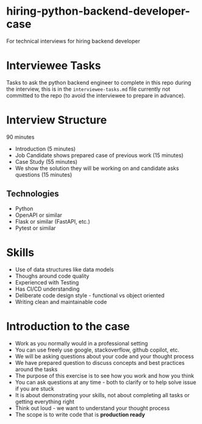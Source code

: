 # hiring-python-backend-developer-case
For technical interviews for hiring backend developer

# Interviewee Tasks
Tasks to ask the python backend engineer to complete in this repo during the interview, this is in the `interviewee-tasks.md` file currently not committed to the repo (to avoid the interviewee to prepare in advance).

# Interview Structure
90 minutes

- Introduction (5 minutes)
- Job Candidate shows prepared case of previous work (15 minutes)
- Case Study (55 minutes)
- We show the solution they will be working on and candidate asks questions (15 minutes)

## Technologies
- Python
- OpenAPI or similar
- Flask or similar (FastAPI, etc.)
- Pytest or similar

# Skills
- Use of data structures like data models
- Thoughs around code quality
- Experienced with Testing
- Has CI/CD understanding
- Deliberate code design style - functional vs object oriented
- Writing clean and maintainable code

# Introduction to the case
- Work as you normally would in a professional setting
- You can use freely use google, stackoverflow, github copilot, etc.
- We will be asking questions about your code and your thought process
- We have prepared question to discuss concepts and best practices around the tasks
- The purpose of this exercise is to see how you work and how you think
- You can ask questions at any time - both to clarify or to help solve issue if you are stuck
- It is about demonstrating your skills, not about completing all tasks or getting everything right
- Think out loud - we want to understand your thought process
- The scope is to write code that is **production ready**
